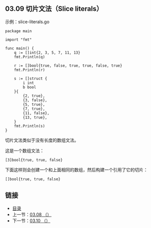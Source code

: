 ## 03.09 切片文法（Slice literals）

示例：slice-literals.go

    package main

    import "fmt"

    func main() {
    	q := []int{2, 3, 5, 7, 11, 13}
    	fmt.Println(q)

    	r := []bool{true, false, true, true, false, true}
    	fmt.Println(r)

    	s := []struct {
    		i int
    		b bool
    	}{
    		{2, true},
    		{3, false},
    		{5, true},
    		{7, true},
    		{11, false},
    		{13, true},
    	}
    	fmt.Println(s)
    }

切片文法类似于没有长度的数组文法。

这是一个数组文法：

    [3]bool{true, true, false}

下面这样则会创建一个和上面相同的数组，然后构建一个引用了它的切片：

    []bool{true, true, false}

## 链接
* [目录](https://github.com/alphaxlvii/go-zh/blob/master/tour/directory.md)
* 上一节：[03.08 （）](https://github.com/alphaxlvii/go-zh/blob/master/tour/03.08.md)
* 下一节：[03.10 （）](https://github.com/alphaxlvii/go-zh/blob/master/tour/03.10.md)
